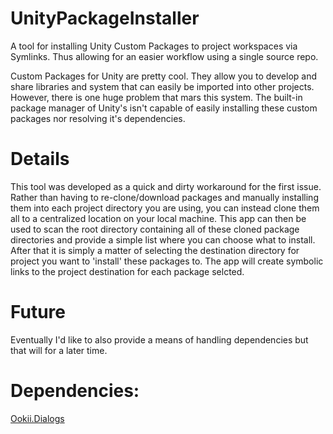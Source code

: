 # UnityPackageInstaller
A tool for installing Unity Custom Packages to project workspaces via Symlinks. Thus allowing for an easier workflow using a single source repo.

Custom Packages for Unity are pretty cool. They allow you to develop and share libraries and system that can easily be imported into other projects. However, there is one huge problem that mars this system. The built-in package manager of Unity's isn't capable of easily installing these custom packages nor resolving it's dependencies.

# Details
This tool was developed as a quick and dirty workaround for the first issue. Rather than having to re-clone/download packages and manually installing them into each project directory you are using, you can instead clone them all to a centralized location on your local machine. This app can then be used to scan the root directory containing all of these cloned package directories and provide a simple list where you can choose what to install. After that it is simply a matter of selecting the destination directory for project you want to 'install' these packages to. The app will create symbolic links to the project destination for each package selcted.

# Future
Eventually I'd like to also provide a means of handling dependencies but that will for a later time.


# Dependencies:  
[Ookii.Dialogs](https://www.ookii.org/software/dialogs/)  

